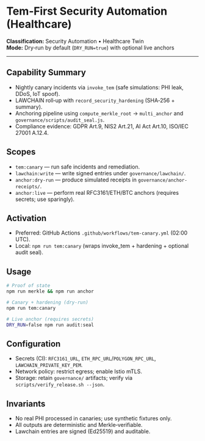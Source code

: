 # Tem‑First Security Automation (Healthcare)

**Classification:** Security Automation • Healthcare Twin  
**Mode:** Dry‑run by default (`DRY_RUN=true`) with optional live anchors

---

## Capability Summary
- Nightly canary incidents via `invoke_tem` (safe simulations: PHI leak, DDoS, IoT spoof).
- LAWCHAIN roll‑up with `record_security_hardening` (SHA‑256 + summary).
- Anchoring pipeline using `compute_merkle_root` → `multi_anchor` and `governance/scripts/audit_seal.js`.
- Compliance evidence: GDPR Art.9, NIS2 Art.21, AI Act Art.10, ISO/IEC 27001 A.12.4.

## Scopes
- `tem:canary` — run safe incidents and remediation.
- `lawchain:write` — write signed entries under `governance/lawchain/`.
- `anchor:dry-run` — produce simulated receipts in `governance/anchor-receipts/`.
- `anchor:live` — perform real RFC3161/ETH/BTC anchors (requires secrets; use sparingly).

## Activation
- Preferred: GitHub Actions `.github/workflows/tem-canary.yml` (02:00 UTC).
- Local: `npm run tem:canary` (wraps invoke_tem + hardening + optional audit seal).

## Usage
```bash
# Proof of state
npm run merkle && npm run anchor

# Canary + hardening (dry‑run)
npm run tem:canary

# Live anchor (requires secrets)
DRY_RUN=false npm run audit:seal
```

## Configuration
- Secrets (CI): `RFC3161_URL`, `ETH_RPC_URL`/`POLYGON_RPC_URL`, `LAWCHAIN_PRIVATE_KEY_PEM`.
- Network policy: restrict egress; enable Istio mTLS.
- Storage: retain `governance/` artifacts; verify via `scripts/verify_release.sh --json`.

## Invariants
- No real PHI processed in canaries; use synthetic fixtures only.
- All outputs are deterministic and Merkle‑verifiable.
- Lawchain entries are signed (Ed25519) and auditable.

